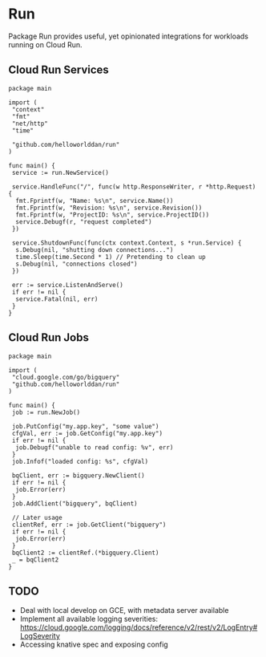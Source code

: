 # Run

Package Run provides useful, yet opinionated integrations for workloads running
on Cloud Run.

## Cloud Run Services

```golang
package main

import (
 "context"
 "fmt"
 "net/http"
 "time"

 "github.com/helloworlddan/run"
)

func main() {
 service := run.NewService()

 service.HandleFunc("/", func(w http.ResponseWriter, r *http.Request) {
  fmt.Fprintf(w, "Name: %s\n", service.Name())
  fmt.Fprintf(w, "Revision: %s\n", service.Revision())
  fmt.Fprintf(w, "ProjectID: %s\n", service.ProjectID())
  service.Debugf(r, "request completed")
 })

 service.ShutdownFunc(func(ctx context.Context, s *run.Service) {
  s.Debug(nil, "shutting down connections...")
  time.Sleep(time.Second * 1) // Pretending to clean up
  s.Debug(nil, "connections closed")
 })

 err := service.ListenAndServe()
 if err != nil {
  service.Fatal(nil, err)
 }
}
```

## Cloud Run Jobs

```golang
package main

import (
 "cloud.google.com/go/bigquery"
 "github.com/helloworlddan/run"
)

func main() {
 job := run.NewJob()

 job.PutConfig("my.app.key", "some value")
 cfgVal, err := job.GetConfig("my.app.key")
 if err != nil {
  job.Debugf("unable to read config: %v", err)
 }
 job.Infof("loaded config: %s", cfgVal)

 bqClient, err := bigquery.NewClient()
 if err != nil {
  job.Error(err)
 }
 job.AddClient("bigquery", bqClient)

 // Later usage
 clientRef, err := job.GetClient("bigquery")
 if err != nil {
  job.Error(err)
 }
 bqClient2 := clientRef.(*bigquery.Client)
 _ = bqClient2
}
```

## TODO

- Deal with local develop on GCE, with metadata server available
- Implement all available logging severities:
  <https://cloud.google.com/logging/docs/reference/v2/rest/v2/LogEntry#LogSeverity>
- Accessing knative spec and exposing config
